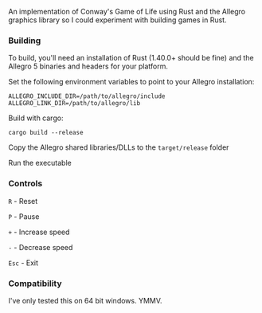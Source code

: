 An implementation of Conway's Game of Life using Rust and the Allegro graphics library so I could experiment with 
building games in Rust.

### Building

To build, you'll need an installation of Rust (1.40.0+ should be fine) and the Allegro 5 binaries and headers for your platform.

Set the following environment variables to point to your Allegro installation:

```
ALLEGRO_INCLUDE_DIR=/path/to/allegro/include
ALLEGRO_LINK_DIR=/path/to/allegro/lib
```

Build with cargo:

```
cargo build --release
```

Copy the Allegro shared libraries/DLLs to the `target/release` folder

Run the executable

### Controls

`R` - Reset

`P` - Pause

`+` - Increase speed

`-` - Decrease speed

`Esc` - Exit

### Compatibility

I've only tested this on 64 bit windows. YMMV.
